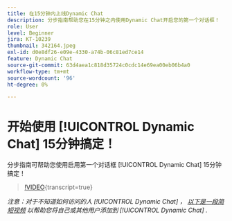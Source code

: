 ```yaml
---
title: 在15分钟内上线Dynamic Chat
description: 分步指南帮助您在15分钟之内使用Dynamic Chat开启您的第一个对话框！
role: User
level: Beginner
jira: KT-10239
thumbnail: 342164.jpeg
exl-id: d0e8df26-e09e-4330-a74b-06c81ed7ce14
feature: Dynamic Chat
source-git-commit: 63d4aea1c818d35724c0cdc14e69ea00eb06b4a0
workflow-type: tm+mt
source-wordcount: '96'
ht-degree: 0%

---
```


# 开始使用 [!UICONTROL Dynamic Chat]  15分钟搞定！

分步指南可帮助您使用启用第一个对话框 [!UICONTROL Dynamic Chat]  15分钟搞定！

>[!VIDEO](https://video.tv.adobe.com/v/342164/?quality=12&learn=on){transcript=true}

*注意：对于不知道如何访问的人 [!UICONTROL Dynamic Chat] ， [以下是一段简短视频](https://experienceleague.adobe.com/docs/marketo-learn/tutorials/dynamic-chat/user-management.html?lang=en) 以帮助您将自己或其他用户添加到 [!UICONTROL Dynamic Chat] .*

